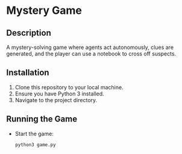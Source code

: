 # Mystery Game

## Description

A mystery-solving game where agents act autonomously, clues are generated, and the player can use a notebook to cross off suspects.

## Installation

1. Clone this repository to your local machine.
2. Ensure you have Python 3 installed.
3. Navigate to the project directory.

## Running the Game

- Start the game:

  ```bash
  python3 game.py